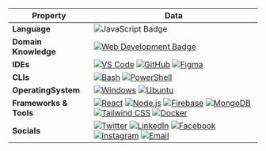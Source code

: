 <!--
<h1 align="center">Crafting beautiful user interfaces with precision and creativity.</h1>
<h4 align="center">~ That's Kazi Ziaur Rahman Majba, a passionate React.js Developer</h4>
<h5 align="center">Always eager to collaborate on exciting projects. Let's connect and create something impactful!</h5>
<p align="left"> <img src="https://komarev.com/ghpvc/?username=majbaulhoque&label=Profile%20views&color=0e75b6&style=flat" alt="majbaulhoque" /> </p> -->


<!-- <details>
<summary>Languages and Tools:</summary>
<p align="left">
  <a href="https://www.w3.org/html/" target="_blank" rel="noreferrer">
    <img src="https://raw.githubusercontent.com/devicons/devicon/master/icons/html5/html5-original-wordmark.svg" alt="HTML5" width="30" height="30"/>
  </a>
  <a href="https://www.w3schools.com/css/" target="_blank" rel="noreferrer">
    <img src="https://raw.githubusercontent.com/devicons/devicon/master/icons/css3/css3-original-wordmark.svg" alt="CSS3" width="30" height="30"/>
  </a>
  <a href="https://developer.mozilla.org/en-US/docs/Web/JavaScript" target="_blank" rel="noreferrer">
    <img src="https://raw.githubusercontent.com/devicons/devicon/master/icons/javascript/javascript-original.svg" alt="JavaScript" width="30" height="30"/>
  </a>
  <a href="https://reactjs.org/" target="_blank" rel="noreferrer">
    <img src="https://raw.githubusercontent.com/devicons/devicon/master/icons/react/react-original-wordmark.svg" alt="React" width="30" height="30"/>
  </a>
  <a href="https://nextjs.org/" target="_blank" rel="noreferrer">
    <img src="https://cdn.jsdelivr.net/gh/devicons/devicon/icons/nextjs/nextjs-original-wordmark.svg" alt="Next.js" width="30" height="30" style="background-color:white; padding:2px;"/>
  </a>
  <a href="https://nodejs.org/" target="_blank" rel="noreferrer">
    <img src="https://raw.githubusercontent.com/devicons/devicon/master/icons/nodejs/nodejs-original-wordmark.svg" alt="Node.js" width="30" height="30"/>
  </a>
  <a href="https://expressjs.com/" target="_blank" rel="noreferrer">
    <img src="https://raw.githubusercontent.com/devicons/devicon/master/icons/express/express-original-wordmark.svg" alt="Express" width="30" height="30" style="background-color:white; padding:2px;"/>
  </a>
  <a href="https://www.mongodb.com/" target="_blank" rel="noreferrer">
    <img src="https://raw.githubusercontent.com/devicons/devicon/master/icons/mongodb/mongodb-original-wordmark.svg" alt="MongoDB" width="30" height="30"/>
  </a>
  <a href="https://firebase.google.com/" target="_blank" rel="noreferrer">
    <img src="https://www.vectorlogo.zone/logos/firebase/firebase-icon.svg" alt="Firebase" width="30" height="30"/>
  </a>
  <a href="https://git-scm.com/" target="_blank" rel="noreferrer">
    <img src="https://www.vectorlogo.zone/logos/git-scm/git-scm-icon.svg" alt="Git" width="30" height="30"/>
  </a>
  <a href="https://www.docker.com/" target="_blank" rel="noreferrer">
    <img src="https://raw.githubusercontent.com/devicons/devicon/master/icons/docker/docker-original-wordmark.svg" alt="Docker" width="30" height="30"/>
  </a>
  <a href="https://tailwindcss.com/" target="_blank" rel="noreferrer">
    <img src="https://www.vectorlogo.zone/logos/tailwindcss/tailwindcss-icon.svg" alt="Tailwind CSS" width="30" height="30"/>
  </a>
</p>
</details>  -->

<!-- <details>
    <summary>Programming Languages and Tools</summary>
    <a href="https://github.com/majbaulhoque?tab=repositories&q=language%3Ahtml"><img alt="HTML" src="https://img.shields.io/badge/HTML-E34F26.svg?logo=html5&logoColor=white"></a>
    <a href="https://github.com/majbaulhoque?tab=repositories&q=language%3Acss"><img alt="CSS" src="https://img.shields.io/badge/CSS-1572B6.svg?logo=css3&logoColor=white"></a>
    <a href="https://github.com/majbaulhoque?tab=repositories&q=language%3Ajavascript"><img alt="JavaScript" src="https://img.shields.io/badge/JavaScript-F7DF1E.svg?logo=javascript&logoColor=black"></a>
    <a href="https://github.com/majbaulhoque?tab=repositories&q=language%3Areact"><img alt="React" src="https://img.shields.io/badge/React-61DAFB.svg?logo=react&logoColor=black"></a>
    <a href="https://github.com/majbaulhoque?tab=repositories&q=language%3Anextjs"><img alt="Next.js" src="https://img.shields.io/badge/Next.js-000000.svg?logo=nextdotjs&logoColor=white"></a>
    <a href="https://github.com/majbaulhoque?tab=repositories&q=language%3Anodejs"><img alt="Node.js" src="https://img.shields.io/badge/Node.js-339933.svg?logo=nodedotjs&logoColor=white"></a>
    <a href="https://github.com/majbaulhoque?tab=repositories&q=language%3Amongodb"><img alt="MongoDB" src="https://img.shields.io/badge/MongoDB-47A248.svg?logo=mongodb&logoColor=white"></a>
    <a href="https://github.com/majbaulhoque?tab=repositories&q=language%3Afirebase"><img alt="Firebase" src="https://img.shields.io/badge/Firebase-FFCA28.svg?logo=firebase&logoColor=black"></a>
    <a href="https://github.com/majbaulhoque?tab=repositories&q=language%3Agit"><img alt="Git" src="https://img.shields.io/badge/Git-F05032.svg?logo=git&logoColor=white"></a>
    <a href="https://github.com/majbaulhoque?tab=repositories&q=language%3Atailwindcss"><img alt="Tailwind CSS" src="https://img.shields.io/badge/Tailwind_CSS-38B2AC.svg?logo=tailwindcss&logoColor=white"></a>
    <a href="https://github.com/majbaulhoque?tab=repositories&q=language%3Adocker"><img alt="Docker" src="https://img.shields.io/badge/Docker-2496ED.svg?logo=docker&logoColor=white"></a>
</details>
 -->

<!--
<details>
<summary>Programming Languages and Tools</summary>
<a href="" target="blank">
<img align="center" src="https://skillicons.dev/icons?i=html,css,js,react,nextjs,nodejs,mongodb,firebase,git,github,tailwind,bootstrap,docker,vscode,figma,&theme=light&perline=9" height="100" width="" />
</a>
</details>

-->
| Property             | Data                                                                                                                                                                                                                                                                                                                                                                                                                                                                                                                                                                                                                                                                                                                                                                                                                                                                                                                                                                                                                                                                                                                                                                                                                                                                                                                                                                                                                                                                                                                                                                                                                                                                                                                                                                                   |
|----------------------|------------------------------------------------------------------------------------------------------------------------------------------------------------------------------------------------------------------------------------------------------------------------------------------------------------------------------------------------------------------------------------------------------------------------------------------------------------------------------------------------------------------------------------------------------------------------------------------------------------------------------------------------------------------------------------------------------------------------------------------------------------------------------------------------------------------------------------------------------------------------------------------------------------------------------------------------------------------------------------------------------------------------------------------------------------------------------------------------------------------------------------------------------------------------------------------------------------------------------------------------------------------------------------------------------------------------------------------------------------------------------------------------------------------------------------------------------------------------------------------------------------------------------------------------------------------------------------------------------------------------------------------------------------------------------------------------------------------------------------------------------------------------------------------------------------------------------------------------|
| **Language**       | ![JavaScript Badge](https://img.shields.io/badge/-JavaScript-F7DF1E?style=flat&logo=javascript&logoColor=black) |
| **Domain Knowledge**      | [![Web Development Badge](https://img.shields.io/badge/-Web%20Development-blue?style=flat&logo=html5&logoColor=white)](#) |
| **IDEs**      | [![VS Code](https://img.shields.io/badge/-VS%20Code-007ACC?logo=visual-studio-code&logoColor=white)](https://code.visualstudio.com/) [![GitHub](https://img.shields.io/badge/-GitHub-black?logo=github)](https://github.com/) [![Figma](https://img.shields.io/badge/-Figma-F24E1E?logo=figma&logoColor=white)](https://www.figma.com/) |
| **CLIs**      | [![Bash](https://img.shields.io/badge/-Bash-black?logo=gnu-bash)](https://www.gnu.org/software/bash/) [![PowerShell](https://img.shields.io/badge/-PowerShell-blue?logo=powershell)](https://docs.microsoft.com/en-us/powershell/) |
| **OperatingSystem**      | [![Windows](https://img.shields.io/badge/-Windows-0078D6?logo=windows&logoColor=white)](https://www.microsoft.com/en-us/windows) [![Ubuntu](https://img.shields.io/badge/-Ubuntu-E95420?logo=ubuntu&logoColor=white)](https://ubuntu.com/) |
| **Frameworks & Tools**      | [![React](https://img.shields.io/badge/-React-blue?style=flat&logo=react&logoColor=white)](https://reactjs.org/) [![Node.js](https://img.shields.io/badge/-Node.js-339933?style=flat&logo=node.js&logoColor=white)](https://nodejs.org/) [![Firebase](https://img.shields.io/badge/-Firebase-yellow?logo=firebase)](https://firebase.google.com/) [![MongoDB](https://img.shields.io/badge/-MongoDB-green?logo=mongodb)](https://www.mongodb.com/) [![Tailwind CSS](https://img.shields.io/badge/-Tailwind%20CSS-06B6D4?style=flat&logo=tailwindcss&logoColor=white)](https://tailwindcss.com/) [![Docker](https://img.shields.io/badge/-Docker-blue?logo=docker)](https://www.docker.com/) |
| **Socials**      | [![Twitter](https://img.shields.io/badge/-@Majba24181683-1DA1F2?style=flat&logo=Twitter&logoColor=white)](https://twitter.com/Majba24181683) [![LinkedIn](https://img.shields.io/badge/-Linkedin:majba9399-0077B5?style=flat&logo=LinkedIn&logoColor=white)](https://www.linkedin.com/in/kazi-ziaur-rahman-majba-a089b71ba/) [![Facebook](https://img.shields.io/badge/-maj.ba.963-1877F2?style=flat&logo=Facebook&logoColor=white)](https://www.facebook.com/maj.ba.963/) [![Instagram](https://img.shields.io/badge/-majba9399-E4405F?style=flat&logo=Instagram&logoColor=white)](https://www.instagram.com/___majba___/) [![Email](https://img.shields.io/badge/Email-majba9399@gmail.com-red?style=flat&logo=gmail&logoColor=white)](mailto:majba9399@gmail.com) |





</details> 
